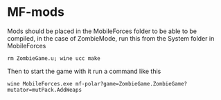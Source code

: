 # MF-mods

Mods should be placed in the MobileForces folder to be able to be compiled, in the case of ZombieMode, run this from the System folder in MobileForces

```
rm ZombieGame.u; wine ucc make
```

Then to start the game with it run a command like this

```
wine MobileForces.exe mf-polar?game=ZombieGame.ZombieGame?mutator=mutPack.AddWeaps
```
